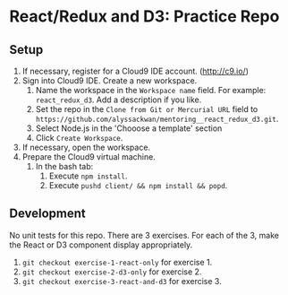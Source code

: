 # React/Redux and D3: Practice Repo

## Setup

1. If necessary, register for a Cloud9 IDE account. (http://c9.io/)
2. Sign into Cloud9 IDE. Create a new workspace.
    1. Name the workspace in the `Workspace name` field. For example: `react_redux_d3`. Add a description if you like.
    2. Set the repo in the `Clone from Git or Mercurial URL` field to `https://github.com/alyssackwan/mentoring__react_redux_d3.git`.
    3. Select Node.js in the 'Chooose a template' section 
    4. Click `Create Workspace`.
3. If necessary, open the workspace.
4. Prepare the Cloud9 virtual machine.
    1. In the bash tab:
        1. Execute `npm install`.
        2. Execute `pushd client/ && npm install && popd`.

## Development

No unit tests for this repo. There are 3 exercises.
For each of the 3, make the React or D3 component display appropriately.

1. `git checkout exercise-1-react-only` for exercise 1.
2. `git checkout exercise-2-d3-only` for exercise 2.
3. `git checkout exercise-3-react-and-d3` for exercise 3.
